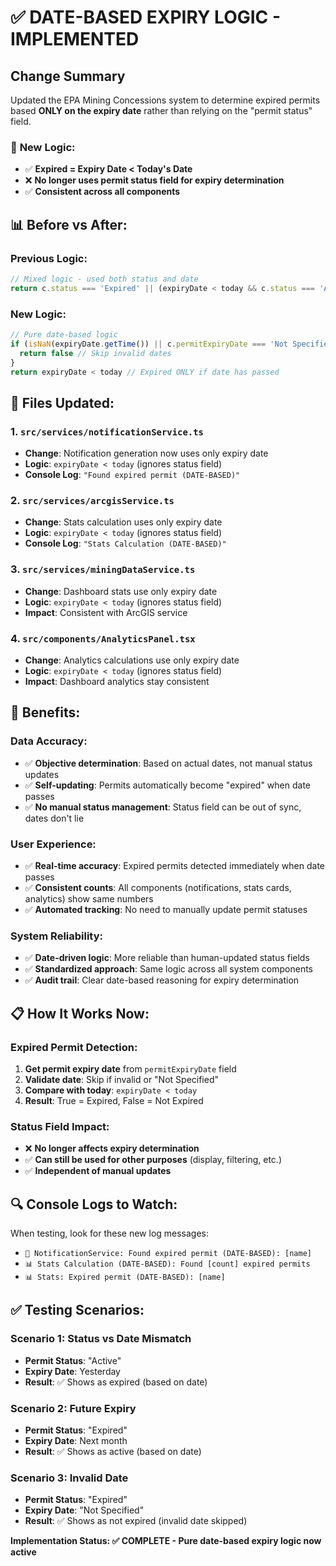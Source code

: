# ✅ DATE-BASED EXPIRY LOGIC - IMPLEMENTED

## Change Summary

Updated the EPA Mining Concessions system to determine expired permits based **ONLY on the expiry date** rather than relying on the "permit status" field.

### 🎯 **New Logic:**
- ✅ **Expired = Expiry Date < Today's Date**
- ❌ **No longer uses permit status field for expiry determination**
- ✅ **Consistent across all components**

## 📊 **Before vs After:**

### **Previous Logic:**
```typescript
// Mixed logic - used both status and date
return c.status === 'Expired' || (expiryDate < today && c.status === 'Active')
```

### **New Logic:**
```typescript
// Pure date-based logic
if (isNaN(expiryDate.getTime()) || c.permitExpiryDate === 'Not Specified') {
  return false // Skip invalid dates
}
return expiryDate < today // Expired ONLY if date has passed
```

## 🔧 **Files Updated:**

### 1. **`src/services/notificationService.ts`**
- **Change**: Notification generation now uses only expiry date
- **Logic**: `expiryDate < today` (ignores status field)
- **Console Log**: `"Found expired permit (DATE-BASED)"`

### 2. **`src/services/arcgisService.ts`**
- **Change**: Stats calculation uses only expiry date
- **Logic**: `expiryDate < today` (ignores status field)
- **Console Log**: `"Stats Calculation (DATE-BASED)"`

### 3. **`src/services/miningDataService.ts`**
- **Change**: Dashboard stats use only expiry date
- **Logic**: `expiryDate < today` (ignores status field)
- **Impact**: Consistent with ArcGIS service

### 4. **`src/components/AnalyticsPanel.tsx`**
- **Change**: Analytics calculations use only expiry date
- **Logic**: `expiryDate < today` (ignores status field)
- **Impact**: Dashboard analytics stay consistent

## 🎯 **Benefits:**

### **Data Accuracy:**
- ✅ **Objective determination**: Based on actual dates, not manual status updates
- ✅ **Self-updating**: Permits automatically become "expired" when date passes
- ✅ **No manual status management**: Status field can be out of sync, dates don't lie

### **User Experience:**
- ✅ **Real-time accuracy**: Expired permits detected immediately when date passes
- ✅ **Consistent counts**: All components (notifications, stats cards, analytics) show same numbers
- ✅ **Automated tracking**: No need to manually update permit statuses

### **System Reliability:**
- ✅ **Date-driven logic**: More reliable than human-updated status fields
- ✅ **Standardized approach**: Same logic across all system components
- ✅ **Audit trail**: Clear date-based reasoning for expiry determination

## 📋 **How It Works Now:**

### **Expired Permit Detection:**
1. **Get permit expiry date** from `permitExpiryDate` field
2. **Validate date**: Skip if invalid or "Not Specified"
3. **Compare with today**: `expiryDate < today`
4. **Result**: True = Expired, False = Not Expired

### **Status Field Impact:**
- ❌ **No longer affects expiry determination**
- ✅ **Can still be used for other purposes** (display, filtering, etc.)
- ✅ **Independent of manual updates**

## 🔍 **Console Logs to Watch:**

When testing, look for these new log messages:
- `🚨 NotificationService: Found expired permit (DATE-BASED): [name]`
- `📊 Stats Calculation (DATE-BASED): Found [count] expired permits`
- `📊 Stats: Expired permit (DATE-BASED): [name]`

## ✅ **Testing Scenarios:**

### **Scenario 1: Status vs Date Mismatch**
- **Permit Status**: "Active" 
- **Expiry Date**: Yesterday
- **Result**: ✅ Shows as expired (based on date)

### **Scenario 2: Future Expiry**
- **Permit Status**: "Expired"
- **Expiry Date**: Next month
- **Result**: ✅ Shows as active (based on date)

### **Scenario 3: Invalid Date**
- **Permit Status**: "Expired"
- **Expiry Date**: "Not Specified"
- **Result**: ✅ Shows as not expired (invalid date skipped)

**Implementation Status: ✅ COMPLETE - Pure date-based expiry logic now active**
